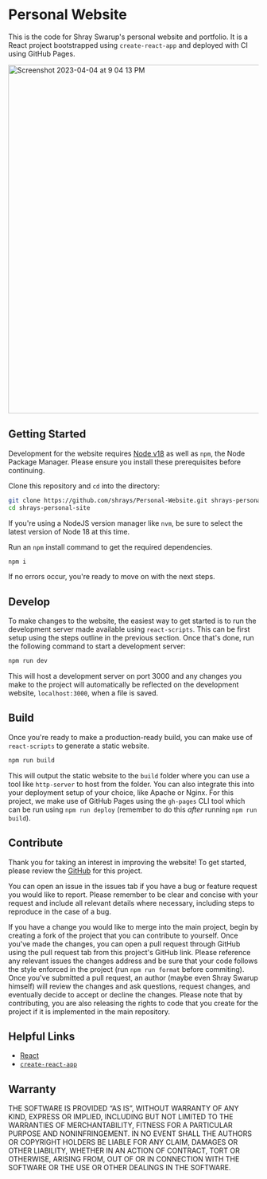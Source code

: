 # Personal Website

This is the code for Shray Swarup's personal website and portfolio. It is a React project bootstrapped using `create-react-app` and deployed with CI using GitHub Pages.

<img width="700" alt="Screenshot 2023-04-04 at 9 04 13 PM" src="https://user-images.githubusercontent.com/16968917/229986147-a374577b-3055-4f04-b9f3-cbdd2fc1eeae.png">

## Getting Started

Development for the website requires [Node v18](https://nodejs.org/download/release/latest-v18.x/) as well as `npm`, the Node Package Manager. Please ensure you install these prerequisites before continuing.

Clone this repository and `cd` into the directory:

```sh
git clone https://github.com/shrays/Personal-Website.git shrays-personal-site
cd shrays-personal-site
```

If you're using a NodeJS version manager like `nvm`, be sure to select the latest version of Node 18 at this time.

Run an `npm` install command to get the required dependencies.

```sh
npm i
```

If no errors occur, you're ready to move on with the next steps.

## Develop

To make changes to the website, the easiest way to get started is to run the development server made available using `react-scripts`. This can be first setup using the steps outline in the previous section. Once that's done, run the following command to start a development server:

```sh
npm run dev
```

This will host a development server on port 3000 and any changes you make to the project will automatically be reflected on the development website, `localhost:3000`, when a file is saved.

## Build

Once you're ready to make a production-ready build, you can make use of `react-scripts` to generate a static website.

```sh
npm run build
```

This will output the static website to the `build` folder where you can use a tool like `http-server` to host from the folder. You can also integrate this into your deployment setup of your choice, like Apache or Nginx. For this project, we make use of GitHub Pages using the `gh-pages` CLI tool which can be run using `npm run deploy` (remember to do this *after* running `npm run build`).

## Contribute

Thank you for taking an interest in improving the website! To get started, please review the [GitHub](https://github.com/shrays/Personal-Website) for this project.

You can open an issue in the issues tab if you have a bug or feature request you would like to report. Please remember to be clear and concise with your request and include all relevant details where necessary, including steps to reproduce in the case of a bug.

If you have a change you would like to merge into the main project, begin by creating a fork of the project that you can contribute to yourself. Once you've made the changes, you can open a pull request through GitHub using the pull request tab from this project's GitHub link. Please reference any relevant issues the changes address and be sure that your code follows the style enforced in the project (run `npm run format` before commiting). Once you've submitted a pull request, an author (maybe even Shray Swarup himself) will review the changes and ask questions, request changes, and eventually decide to accept or decline the changes. Please note that by contributing, you are also releasing the rights to code that you create for the project if it is implemented in the main repository.

## Helpful Links

- [React](https://react.dev/)
- [`create-react-app`](https://create-react-app.dev/)

## Warranty

THE SOFTWARE IS PROVIDED “AS IS”, WITHOUT WARRANTY OF ANY KIND, EXPRESS OR IMPLIED, INCLUDING BUT NOT LIMITED TO THE WARRANTIES OF MERCHANTABILITY, FITNESS FOR A PARTICULAR PURPOSE AND NONINFRINGEMENT. IN NO EVENT SHALL THE AUTHORS OR COPYRIGHT HOLDERS BE LIABLE FOR ANY CLAIM, DAMAGES OR OTHER LIABILITY, WHETHER IN AN ACTION OF CONTRACT, TORT OR OTHERWISE, ARISING FROM, OUT OF OR IN CONNECTION WITH THE SOFTWARE OR THE USE OR OTHER DEALINGS IN THE SOFTWARE.
